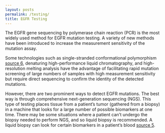 ```yaml
---
layout: posts
permalink: /testing/
title: EGFR Testing
---
```


The EGFR gene sequencing by polymerase chain reaction (PCR) is the most widely used method for EGFR mutation testing. A variety of new methods have been introduced to increase the measurement sensitivity of the mutation assay. 

Some technologies such as single-stranded conformational polymorphism [source 6](https://doi.org/10.1200/jco.2005.01.5222), denaturing high-performance liquid chromatography, and high-resolution melting analysis have the advantage of facilitating rapid mutation screening of large numbers of samples with high measurement sensitivity but require direct sequencing to confirm the identity of the detected mutations. 

However, there are two prominent ways to detect EGFR mutations. The best way is through comprehensive next-generation sequencing (NGS). This type of testing places tissue from a patient’s tumor (gathered from a biopsy) in a machine that looks for a large number of possible biomarkers at one time. There may be some situations where a patient can’t undergo the biopsy needed to perform NGS, and so liquid biopsy is recommended. A liquid biopsy can look for certain biomarkers in a patient’s blood [source 5](https://dx.doi.org/10.3390%2Fijms20163951).